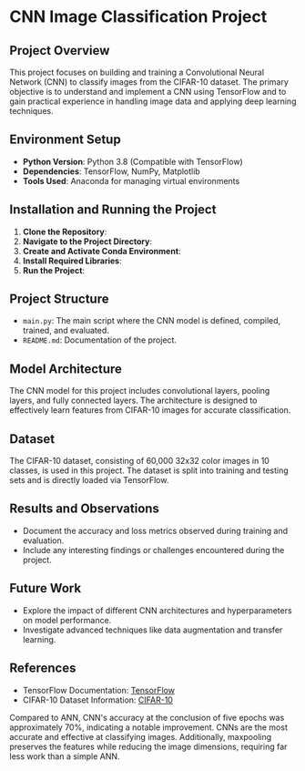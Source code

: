 # CNN Image Classification Project

## Project Overview
This project focuses on building and training a Convolutional Neural Network (CNN) to classify images from the CIFAR-10 dataset. The primary objective is to understand and implement a CNN using TensorFlow and to gain practical experience in handling image data and applying deep learning techniques.

## Environment Setup
- **Python Version**: Python 3.8 (Compatible with TensorFlow)
- **Dependencies**: TensorFlow, NumPy, Matplotlib
- **Tools Used**: Anaconda for managing virtual environments

## Installation and Running the Project
1. **Clone the Repository**:
2. **Navigate to the Project Directory**:
3. **Create and Activate Conda Environment**:
4. **Install Required Libraries**:
5. **Run the Project**:


## Project Structure
- `main.py`: The main script where the CNN model is defined, compiled, trained, and evaluated.
- `README.md`: Documentation of the project.

## Model Architecture
The CNN model for this project includes convolutional layers, pooling layers, and fully connected layers. The architecture is designed to effectively learn features from CIFAR-10 images for accurate classification.

## Dataset
The CIFAR-10 dataset, consisting of 60,000 32x32 color images in 10 classes, is used in this project. The dataset is split into training and testing sets and is directly loaded via TensorFlow.

## Results and Observations
- Document the accuracy and loss metrics observed during training and evaluation.
- Include any interesting findings or challenges encountered during the project.

## Future Work
- Explore the impact of different CNN architectures and hyperparameters on model performance.
- Investigate advanced techniques like data augmentation and transfer learning.

## References
- TensorFlow Documentation: [TensorFlow](https://www.tensorflow.org/)
- CIFAR-10 Dataset Information: [CIFAR-10](https://www.cs.toronto.edu/~kriz/cifar.html)


Compared to ANN, CNN's accuracy at the conclusion of five epochs was approximately 70%, indicating a notable improvement. CNNs are the most accurate and effective at classifying images. Additionally, maxpooling preserves the features while reducing the image dimensions, requiring far less work than a simple ANN.